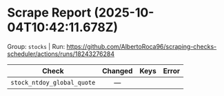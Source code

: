 # Scrape Report (2025-10-04T10:42:11.678Z)

Group: `stocks`  |  Run: https://github.com/AlbertoRoca96/scraping-checks-scheduler/actions/runs/18243276284

| Check | Changed | Keys | Error |
|---|:---:|:--|:--|
| `stock_ntdoy_global_quote` | — |  |  |
